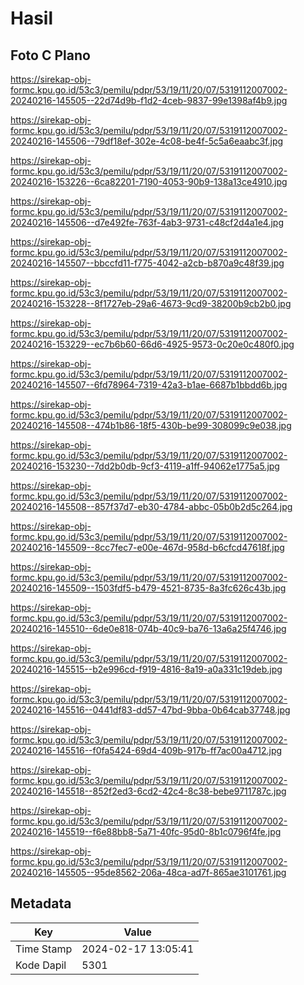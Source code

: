 # Hasil

## Foto C Plano

https://sirekap-obj-formc.kpu.go.id/53c3/pemilu/pdpr/53/19/11/20/07/5319112007002-20240216-145505--22d74d9b-f1d2-4ceb-9837-99e1398af4b9.jpg

https://sirekap-obj-formc.kpu.go.id/53c3/pemilu/pdpr/53/19/11/20/07/5319112007002-20240216-145506--79df18ef-302e-4c08-be4f-5c5a6eaabc3f.jpg

https://sirekap-obj-formc.kpu.go.id/53c3/pemilu/pdpr/53/19/11/20/07/5319112007002-20240216-153226--6ca82201-7190-4053-90b9-138a13ce4910.jpg

https://sirekap-obj-formc.kpu.go.id/53c3/pemilu/pdpr/53/19/11/20/07/5319112007002-20240216-145506--d7e492fe-763f-4ab3-9731-c48cf2d4a1e4.jpg

https://sirekap-obj-formc.kpu.go.id/53c3/pemilu/pdpr/53/19/11/20/07/5319112007002-20240216-145507--bbccfd11-f775-4042-a2cb-b870a9c48f39.jpg

https://sirekap-obj-formc.kpu.go.id/53c3/pemilu/pdpr/53/19/11/20/07/5319112007002-20240216-153228--8f1727eb-29a6-4673-9cd9-38200b9cb2b0.jpg

https://sirekap-obj-formc.kpu.go.id/53c3/pemilu/pdpr/53/19/11/20/07/5319112007002-20240216-153229--ec7b6b60-66d6-4925-9573-0c20e0c480f0.jpg

https://sirekap-obj-formc.kpu.go.id/53c3/pemilu/pdpr/53/19/11/20/07/5319112007002-20240216-145507--6fd78964-7319-42a3-b1ae-6687b1bbdd6b.jpg

https://sirekap-obj-formc.kpu.go.id/53c3/pemilu/pdpr/53/19/11/20/07/5319112007002-20240216-145508--474b1b86-18f5-430b-be99-308099c9e038.jpg

https://sirekap-obj-formc.kpu.go.id/53c3/pemilu/pdpr/53/19/11/20/07/5319112007002-20240216-153230--7dd2b0db-9cf3-4119-a1ff-94062e1775a5.jpg

https://sirekap-obj-formc.kpu.go.id/53c3/pemilu/pdpr/53/19/11/20/07/5319112007002-20240216-145508--857f37d7-eb30-4784-abbc-05b0b2d5c264.jpg

https://sirekap-obj-formc.kpu.go.id/53c3/pemilu/pdpr/53/19/11/20/07/5319112007002-20240216-145509--8cc7fec7-e00e-467d-958d-b6cfcd47618f.jpg

https://sirekap-obj-formc.kpu.go.id/53c3/pemilu/pdpr/53/19/11/20/07/5319112007002-20240216-145509--1503fdf5-b479-4521-8735-8a3fc626c43b.jpg

https://sirekap-obj-formc.kpu.go.id/53c3/pemilu/pdpr/53/19/11/20/07/5319112007002-20240216-145510--6de0e818-074b-40c9-ba76-13a6a25f4746.jpg

https://sirekap-obj-formc.kpu.go.id/53c3/pemilu/pdpr/53/19/11/20/07/5319112007002-20240216-145515--b2e996cd-f919-4816-8a19-a0a331c19deb.jpg

https://sirekap-obj-formc.kpu.go.id/53c3/pemilu/pdpr/53/19/11/20/07/5319112007002-20240216-145516--0441df83-dd57-47bd-9bba-0b64cab37748.jpg

https://sirekap-obj-formc.kpu.go.id/53c3/pemilu/pdpr/53/19/11/20/07/5319112007002-20240216-145516--f0fa5424-69d4-409b-917b-ff7ac00a4712.jpg

https://sirekap-obj-formc.kpu.go.id/53c3/pemilu/pdpr/53/19/11/20/07/5319112007002-20240216-145518--852f2ed3-6cd2-42c4-8c38-bebe9711787c.jpg

https://sirekap-obj-formc.kpu.go.id/53c3/pemilu/pdpr/53/19/11/20/07/5319112007002-20240216-145519--f6e88bb8-5a71-40fc-95d0-8b1c0796f4fe.jpg

https://sirekap-obj-formc.kpu.go.id/53c3/pemilu/pdpr/53/19/11/20/07/5319112007002-20240216-145505--95de8562-206a-48ca-ad7f-865ae3101761.jpg


## Metadata

| Key        | Value               |
| ---------- | ------------------- |
| Time Stamp | 2024-02-17 13:05:41 |
| Kode Dapil | 5301                |



